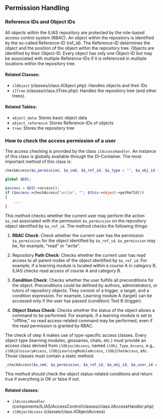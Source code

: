 ## Permission Handling

### Reference IDs and Object IDs

All objects within the ILIAS repository are protected by the role-based access control system (RBAC). An object within the repository is identified by the so-called Reference-ID (ref_id). The Reference-ID determines the object and the position of the object within the repository tree. Objects are identified by their Object-ID. Every object has only one Object-ID but may be associated with multiple Reference-IDs if it is referenced in multiple locations within the repository tree.

#### Related Classes:
- `ilObject` (classes/class.ilObject.php): Handles objects and their IDs
- `ilTree` (classes/class.ilTree.php): Handles the repository tree (and other trees).

#### Related Tables:
- `object_data`: Stores basic object data
- `object_reference`: Stores Reference-IDs of objects
- `tree`: Stores the repository tree

### How to check the access permission of a user

The access checking is provided by the class `ilAccessHandler`. An instance of this class is globally available through the DI-Container. The most important method of this class is:

```php
checkAccess($a_permission, $a_cmd, $a_ref_id, $a_type = "", $a_obj_id = "")
```



```php
global $DIC;

$access = $DIC->access();
if ($access->checkAccess("write", "", $this->object->getRefId())
{
	...
}
```


This method checks whether the current user may perform the action `$a_cmd` associated with the permission `$a_permission` on the repository object identified by `$a_ref_id`. The method checks the following things:

1. **RBAC Check**: Check whether the current user has the permission `$a_permission` for the object identified by `$a_ref_id`. `$a_permission` may be, for example, "read" or "write".

2. Repository **Path Check**: Checks whether the current user has read access to all parent nodes of the object identified by `$a_ref_id`. For example, if a learning module is located within a course A in category B, ILIAS checks read access of course A and category B.

3. **Condition Check**: Checks whether the user fulfills all preconditions for the object. Preconditions could be defined by authors, administrators, or tutors of repository objects. They consist of a trigger, a target, and a condition expression. For example, Learning module A (target) can be accessed only if the user has passed (condition) Test B (trigger).

4. **Object Status Check**: Checks whether the status of the object allows a command to be performed. For example, if a learning module is set to "offline," no read access-related command may be performed, even if the read permission is granted by RBAC.

The check of step 4 makes use of type-specific access classes. Every object type (learning modules, glossaries, chats, etc.) must provide an access class derived from `ilObjectAccess`, named `ilObj_Type_Access`, e.g., `ilObjGlossaryAccess`, `ilObjLearningModuleAccess`, `ilObjChatAccess`, etc. Those classes must contain a static method:

```php
_checkAccess($a_cmd, $a_permission, $a_ref_id, $a_obj_id, $a_user_id = "")
```

This method should check the object status-related conditions and return true if everything is OK or false if not.

#### Related classes:
- `ilAccessHandler` (components/ILIAS/AccessControl/classes/class.ilAccessHandler.php)
- `ilObjectAccess` (classes/class.ilObjectAccess)

